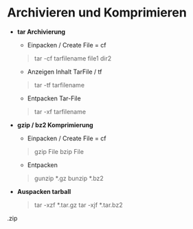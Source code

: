 # Archivieren und Komprimieren

* **tar Archivierung**
  * Einpacken / Create File = cf
   >tar -cf tarfilename file1 dir2

  * Anzeigen Inhalt TarFile / tf
   >tar -tf tarfilename

  * Entpacken Tar-File
  >tar -xf tarfilename
 

 
* **gzip / bz2 Komprimierung**
  * Einpacken / Create File = cf
   >gzip File
   >bzip File
  * Entpacken 
  >gunzip *.gz
  >bunzip *.bz2

* **Auspacken tarball**
  > tar -xzf *.tar.gz
  > tar -xjf *.tar.bz2

.zip
